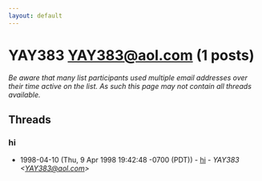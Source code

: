 ```yaml
---
layout: default
---
```


# YAY383 <YAY383@aol.com> (1 posts)

_Be aware that many list participants used multiple email addresses over their time active on the list. As such this page may not contain all threads available._

## Threads

### hi
+ 1998-04-10 (Thu, 9 Apr 1998 19:42:48 -0700 (PDT)) - [hi](/archive/1998/04/2cc3845cfeedfca973a461a08d23f69ed1790c7ec904212d3e492712c2d082f5) - _YAY383 \<YAY383@aol.com\>_

